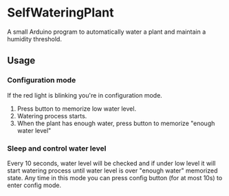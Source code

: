 # SelfWateringPlant
A small Arduino program to automatically water a plant and maintain a humidity threshold.

## Usage
### Configuration mode
If the red light is blinking you're in configuration mode.
1. Press button to memorize low water level.
2. Watering process starts.
3. When the plant has enough water, press button to memorize "enough water level"
### Sleep and control water level
Every 10 seconds, water level will be checked and if under low level it will start watering process until water level is over "enough water" memorized state.
Any time in this mode you can press config button (for at most 10s) to enter config mode.
